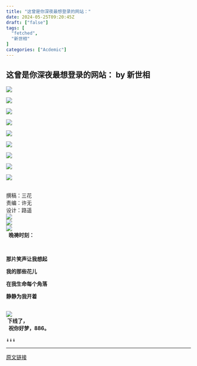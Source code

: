 ```yaml
---
title: "这曾是你深夜最想登录的网站："
date: 2024-05-25T09:20:45Z
draft: ["false"]
tags: [
  "fetched",
  "新世相"
]
categories: ["Acdemic"]
---
```

这曾是你深夜最想登录的网站： by 新世相
------
<div><p data-mpa-powered-by="yiban.io"><img data-backh="2687" data-backw="578" data-imgfileid="504657465" data-ratio="4.649" data-s="300,640" data-src="https://mmbiz.qpic.cn/sz_mmbiz_png/5ROs96OaibIlxaiaU2SUgQhajYdiaZbNkbmTPsGpPPP6XFUqlzic31GzasjFZfO5cbxo1nQCN9Uo0eAsJ1rhjcguRw/640?wx_fmt=png&amp;from=appmsg" data-type="png" data-w="1000" src="https://mmbiz.qpic.cn/sz_mmbiz_png/5ROs96OaibIlxaiaU2SUgQhajYdiaZbNkbmTPsGpPPP6XFUqlzic31GzasjFZfO5cbxo1nQCN9Uo0eAsJ1rhjcguRw/640?wx_fmt=png&amp;from=appmsg"></p><p><img data-backh="2200" data-backw="578" data-imgfileid="504657464" data-ratio="3.806" data-s="300,640" data-src="https://mmbiz.qpic.cn/sz_mmbiz_png/5ROs96OaibIlxaiaU2SUgQhajYdiaZbNkbmXFXfoibRHHHJ29rnxALLswibwbLPJPibyF8o9zXMHibKDbJ8sNmxIHpib8w/640?wx_fmt=png&amp;from=appmsg" data-type="png" data-w="1000" src="https://mmbiz.qpic.cn/sz_mmbiz_png/5ROs96OaibIlxaiaU2SUgQhajYdiaZbNkbmXFXfoibRHHHJ29rnxALLswibwbLPJPibyF8o9zXMHibKDbJ8sNmxIHpib8w/640?wx_fmt=png&amp;from=appmsg"></p><p><img data-backh="3865" data-backw="578" data-imgfileid="504657466" data-ratio="6.687" data-s="300,640" data-src="https://mmbiz.qpic.cn/sz_mmbiz_png/5ROs96OaibIlxaiaU2SUgQhajYdiaZbNkbmeT9KNwSgAbzqxMaPLC3hZ2sXKf2BkQSHZFkvBM8K8WEr8YEiaznIJqQ/640?wx_fmt=png&amp;from=appmsg" data-type="png" data-w="1000" src="https://mmbiz.qpic.cn/sz_mmbiz_png/5ROs96OaibIlxaiaU2SUgQhajYdiaZbNkbmeT9KNwSgAbzqxMaPLC3hZ2sXKf2BkQSHZFkvBM8K8WEr8YEiaznIJqQ/640?wx_fmt=png&amp;from=appmsg"></p><p><img data-backh="3814" data-backw="578" data-imgfileid="504657468" data-ratio="6.599" data-s="300,640" data-src="https://mmbiz.qpic.cn/sz_mmbiz_png/5ROs96OaibIlxaiaU2SUgQhajYdiaZbNkbmeYPJnJWUEbugHBzzWqOdU2dOS8kiaT4XSRQZBXExWliagGsjUWT9nibog/640?wx_fmt=png&amp;from=appmsg" data-type="png" data-w="1000" src="https://mmbiz.qpic.cn/sz_mmbiz_png/5ROs96OaibIlxaiaU2SUgQhajYdiaZbNkbmeYPJnJWUEbugHBzzWqOdU2dOS8kiaT4XSRQZBXExWliagGsjUWT9nibog/640?wx_fmt=png&amp;from=appmsg"></p><p><img data-backh="3578" data-backw="578" data-cropselx1="0" data-cropselx2="578" data-cropsely1="0" data-cropsely2="4054" data-imgfileid="504657467" data-ratio="6.19" data-s="300,640" data-src="https://mmbiz.qpic.cn/sz_mmbiz_png/5ROs96OaibIlxaiaU2SUgQhajYdiaZbNkbmw7xpqXqsHmhUshWFbvFn9d3siab190UYAjH8UqpicdDlvuARlBo1G5lA/640?wx_fmt=png&amp;from=appmsg" data-type="png" data-w="1000" src="https://mmbiz.qpic.cn/sz_mmbiz_png/5ROs96OaibIlxaiaU2SUgQhajYdiaZbNkbmw7xpqXqsHmhUshWFbvFn9d3siab190UYAjH8UqpicdDlvuARlBo1G5lA/640?wx_fmt=png&amp;from=appmsg"></p><p><img data-backh="4054" data-backw="578" data-cropselx1="0" data-cropselx2="578" data-cropsely1="0" data-cropsely2="3840" data-imgfileid="504657469" data-ratio="7.014" data-s="300,640" data-src="https://mmbiz.qpic.cn/sz_mmbiz_png/5ROs96OaibIlxaiaU2SUgQhajYdiaZbNkbmd97exqpszXyPYmNxIZIb5qtXC5RV8ia3VQpTK9eNXOrq2Szd4YSXNeA/640?wx_fmt=png&amp;from=appmsg" data-type="png" data-w="1000" src="https://mmbiz.qpic.cn/sz_mmbiz_png/5ROs96OaibIlxaiaU2SUgQhajYdiaZbNkbmd97exqpszXyPYmNxIZIb5qtXC5RV8ia3VQpTK9eNXOrq2Szd4YSXNeA/640?wx_fmt=png&amp;from=appmsg"></p><p><img data-backh="3840" data-backw="578" data-cropselx1="0" data-cropselx2="578" data-cropsely1="0" data-cropsely2="3840" data-galleryid="" data-imgfileid="504657473" data-ratio="6.643" data-s="300,640" data-src="https://mmbiz.qpic.cn/sz_mmbiz_png/5ROs96OaibIlxaiaU2SUgQhajYdiaZbNkbm6NYM8emPticSevNKwgYks6ukcAsV0PnPhvhc4tUXQ7vbz2V3Y6FMk8Q/640?wx_fmt=png&amp;from=appmsg" data-type="png" data-w="1000" src="https://mmbiz.qpic.cn/sz_mmbiz_png/5ROs96OaibIlxaiaU2SUgQhajYdiaZbNkbm6NYM8emPticSevNKwgYks6ukcAsV0PnPhvhc4tUXQ7vbz2V3Y6FMk8Q/640?wx_fmt=png&amp;from=appmsg"></p><p><img data-backh="4623" data-backw="578" data-cropselx1="0" data-cropselx2="578" data-cropsely1="0" data-cropsely2="3728" data-galleryid="" data-imgfileid="504657471" data-ratio="7.997757847533633" data-s="300,640" data-src="https://mmbiz.qpic.cn/sz_mmbiz_png/5ROs96OaibIlxaiaU2SUgQhajYdiaZbNkbmdib40Pll1AMoRg48pxfCP7JvZdNx1Yl6S23nOI10XbSZ0cqCnG0uTxQ/640?wx_fmt=png&amp;from=appmsg" data-type="png" data-w="892" src="https://mmbiz.qpic.cn/sz_mmbiz_png/5ROs96OaibIlxaiaU2SUgQhajYdiaZbNkbmdib40Pll1AMoRg48pxfCP7JvZdNx1Yl6S23nOI10XbSZ0cqCnG0uTxQ/640?wx_fmt=png&amp;from=appmsg"></p><section powered-by="xiumi.us" mp-original-font-size="17" mp-original-line-height="27"><section mp-original-font-size="17" mp-original-line-height="27"><section><span></span></section><p><img data-backh="3728" data-backw="578" data-galleryid="" data-imgfileid="504657471" data-ratio="6.45" data-s="300,640" data-src="https://mmbiz.qpic.cn/sz_mmbiz_png/5ROs96OaibIlxaiaU2SUgQhajYdiaZbNkbmbbKu2YibLGniaGGgo4nZnChymY6IqicictiaaUT32lrbx7icxyYCgLVyQg2Q/640?wx_fmt=png&amp;from=appmsg" data-type="png" data-w="1000" src="https://mmbiz.qpic.cn/sz_mmbiz_png/5ROs96OaibIlxaiaU2SUgQhajYdiaZbNkbmbbKu2YibLGniaGGgo4nZnChymY6IqicictiaaUT32lrbx7icxyYCgLVyQg2Q/640?wx_fmt=png&amp;from=appmsg"></p><section><span><br></span></section><section><span>撰稿：三花</span><span></span></section><section><span>责编：许无</span></section><section><span>设计：路遥</span></section></section></section><section mp-original-font-size="17" mp-original-line-height="27"><section><img data-backh="27" data-backw="578" data-galleryid="" data-imgfileid="504657456" data-ratio="0.046296296296296294" data-s="300,640" data-src="https://mmbiz.qpic.cn/mmbiz_png/TlibiaLsRDADvRqzYs2uibrUia7CZvPaQTCtHYPGVmxJFxdbykZjIIBRFqnF9TwwZiaFMwMzfEm8svVLYVITE5jibJYA/640?wx_fmt=other&amp;wxfrom=5&amp;wx_lazy=1&amp;wx_co=1&amp;tp=webp" data-type="png" data-w="1080" src="https://mmbiz.qpic.cn/mmbiz_png/TlibiaLsRDADvRqzYs2uibrUia7CZvPaQTCtHYPGVmxJFxdbykZjIIBRFqnF9TwwZiaFMwMzfEm8svVLYVITE5jibJYA/640?wx_fmt=other&amp;wxfrom=5&amp;wx_lazy=1&amp;wx_co=1&amp;tp=webp"></section></section><section mp-original-font-size="17" mp-original-line-height="27"><section><img data-backh="448" data-backw="578" data-cropselx1="0" data-cropselx2="578" data-cropsely1="0" data-cropsely2="453" data-imgfileid="504657459" data-ratio="0.7755555555555556" data-s="300,640" data-src="https://mmbiz.qpic.cn/sz_mmbiz_jpg/5ROs96OaibIlxaiaU2SUgQhajYdiaZbNkbmPdE40EBibicia7ia18wDvrMlumaeUbf6AHhk6OhOWwibz3JicrMlAXFL3HNg/640?wx_fmt=jpeg&amp;from=appmsg" data-type="jpeg" data-w="900" src="https://mmbiz.qpic.cn/sz_mmbiz_jpg/5ROs96OaibIlxaiaU2SUgQhajYdiaZbNkbmPdE40EBibicia7ia18wDvrMlumaeUbf6AHhk6OhOWwibz3JicrMlAXFL3HNg/640?wx_fmt=jpeg&amp;from=appmsg"></section><section><img data-backh="27" data-backw="578" data-galleryid="" data-imgfileid="504657458" data-ratio="0.046296296296296294" data-s="300,640" data-src="https://mmbiz.qpic.cn/mmbiz_png/TlibiaLsRDADvRqzYs2uibrUia7CZvPaQTCtHYPGVmxJFxdbykZjIIBRFqnF9TwwZiaFMwMzfEm8svVLYVITE5jibJYA/640?wx_fmt=other&amp;wxfrom=5&amp;wx_lazy=1&amp;wx_co=1&amp;tp=webp" data-type="png" data-w="1080" src="https://mmbiz.qpic.cn/mmbiz_png/TlibiaLsRDADvRqzYs2uibrUia7CZvPaQTCtHYPGVmxJFxdbykZjIIBRFqnF9TwwZiaFMwMzfEm8svVLYVITE5jibJYA/640?wx_fmt=other&amp;wxfrom=5&amp;wx_lazy=1&amp;wx_co=1&amp;tp=webp"><strong></strong></section><section mp-original-font-size="17" mp-original-line-height="27"><section><span><strong><span>  晚祷时刻：</span></strong></span></section><p><br></p><p><strong><span>那片笑声让我想起</span></strong></p><p><strong><span>我的那些花儿</span></strong></p><p><strong><span>在我生命每个角落</span></strong></p><p><strong><span>静静为我开着</span></strong></p><section><br></section><section><mp-common-clmusic data-pluginname="insertaudio" type="1" music_name="那些花儿" albumurl="http://wx.y.gtimg.cn/music/photo_new/T002R500x500M000001n8QT30kOhTD_1.jpg" singer="朴树" duration="295000" username="" music_source="1" is_vip="1" listenid="78221633849235232" count="0" avatar=""></mp-common-clmusic></section><section><strong></strong></section><section><img data-backh="27" data-backw="578" data-imgfileid="504657457" data-ratio="0.046296296296296294" data-s="300,640" data-src="https://mmbiz.qpic.cn/mmbiz_png/5ROs96OaibInUE6do8vpXtvDyf0mATg5J5KEVAZN333sm8SHLYSS7kghltQH5v0BwKMByLfI1cGr8MLjluWiaIiag/640?wx_fmt=other&amp;wxfrom=5&amp;wx_lazy=1&amp;wx_co=1&amp;tp=webp" data-type="png" data-w="1080" src="https://mmbiz.qpic.cn/mmbiz_png/5ROs96OaibInUE6do8vpXtvDyf0mATg5J5KEVAZN333sm8SHLYSS7kghltQH5v0BwKMByLfI1cGr8MLjluWiaIiag/640?wx_fmt=other&amp;wxfrom=5&amp;wx_lazy=1&amp;wx_co=1&amp;tp=webp"></section><section><span><strong><span> 下线了，</span></strong></span></section><section><span><strong><span>  祝你好梦，886。</span></strong></span></section></section><pre mp-original-font-size="17" mp-original-line-height="27"><section mp-original-font-size="17" mp-original-line-height="27"><section><span><strong><span><strong><span>↓<strong><span>↓<strong><span>↓</span></strong></span></strong></span></strong></span></strong></span></section></section></pre></section><p><mp-style-type data-value="10000"></mp-style-type></p></div>  
<hr>
<a href="https://mp.weixin.qq.com/s/-F_8xF3vNu9evpZ8gfMvcA",target="_blank" rel="noopener noreferrer">原文链接</a>
